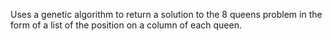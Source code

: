 Uses a genetic algorithm to return a solution to the 8 queens problem in the form of a list of the position on a column of each queen.
